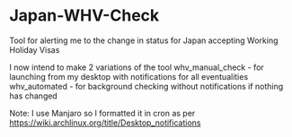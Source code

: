 # Japan-WHV-Check
Tool for alerting me to the change in status for Japan accepting Working Holiday Visas 

I now intend to make 2 variations of the tool
whv_manual_check - for launching from my desktop with notifications for all eventualities
whv_automated - for background checking without notifications if nothing has changed

Note: I use Manjaro so I formatted it in cron as per https://wiki.archlinux.org/title/Desktop_notifications